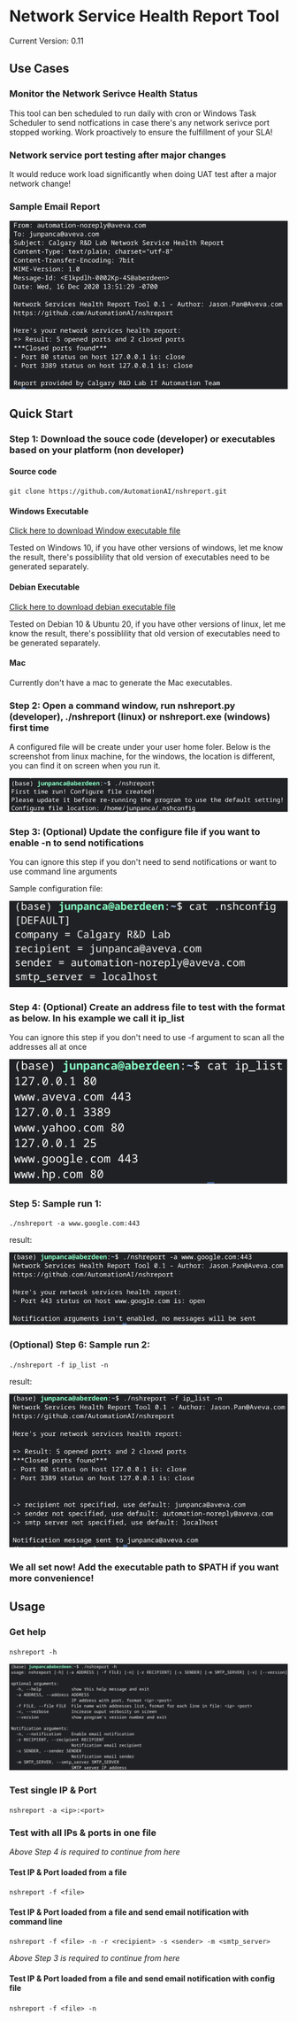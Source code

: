 # Network Service Health Report Tool
Current Version: 0.11
## Use Cases
### Monitor the Network Serivce Health Status
This tool can ben scheduled to run daily with cron or Windows Task Scheduler to send notfications in case there's any network serivce port stopped working. Work proactively to ensure the fulfillment of your SLA!

### Network service port testing after major changes
It would reduce work load significantly when doing UAT test after a major network change!

### Sample Email Report
![sample](sample.png)

## Quick Start
### Step 1: Download the souce code (developer) or executables based on your platform (non developer)

#### Source code
`git clone https://github.com/AutomationAI/nshreport.git`

#### Windows Executable
[Click here to download Window executable file](https://github.com/automationai/nshreport/raw/main/dist/nshreport.exe)

Tested on Windows 10, if you have other versions of windows, let me know the result, there's possiblility that old version of executables need to be generated separately.

#### Debian Executable
[Click here to download debian executable file](https://github.com/automationai/nshreport/raw/main/dist/nshreport)

Tested on Debian 10 & Ubuntu 20, if you have other versions of linux, let me know the result, there's possiblility that old version of executables need to be generated separately.

#### Mac

Currently don't have a mac to generate the Mac executables.

### Step 2: Open a command window, run nshreport.py (developer), ./nshreport (linux) or nshreport.exe (windows) first time
A configured file will be create under your user home foler. Below is the screenshot from linux machine, for the windows, the location is different, you can find it on screen when you run it.

![first](first.png)

### Step 3: (Optional) Update the configure file if you want to enable -n to send notifications
You can ignore this step if you don't need to send notifications or want to use command line arguments

Sample configuration file:

![ini](ini.png)

### Step 4: (Optional) Create an address file to test with the format as below. In his example we call it ip_list
You can ignore this step if you don't need to use -f argument to scan all the addresses all at once

![source](source.png)

### Step 5: Sample run 1:
`./nshreport -a www.google.com:443`

result:

![run1](run1.png)

### (Optional) Step 6: Sample run 2:
`./nshreport -f ip_list -n`

result:

![run2](run2.png)

### We all set now! Add the executable path to $PATH if you want more convenience!

## Usage
### Get help
`nshreport -h`

![help](help.png)

### Test single IP & Port
`nshreport -a <ip>:<port>`

### Test with all IPs & ports in one file
*Above Step 4 is required to continue from here*
#### Test IP & Port loaded from a file
`nshreport -f <file>`
#### Test IP & Port loaded from a file and send email notification with command line
`nshreport -f <file> -n -r <recipient> -s <sender> -m <smtp_server>`

*Above Step 3 is required to continue from here*

#### Test IP & Port loaded from a file and send email notification with config file
`nshreport -f <file> -n`
